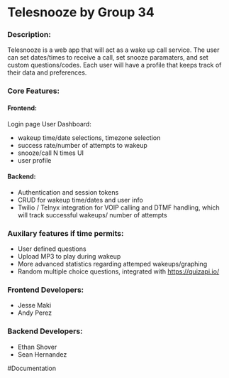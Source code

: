 # Telesnooze by Group 34

### Description:
Telesnooze is a web app that will act as a wake up call service. The user can set dates/times to receive a call, 
set snooze paramaters, and set custom questions/codes. Each user will have a profile that keeps track of their data
and preferences. 


### Core Features: 
  #### Frontend: 
  Login page
  User Dashboard: 
  - wakeup time/date selections, timezone selection
  - success rate/number of attempts to wakeup
  - snooze/call N times UI 
  - user profile

 
   #### Backend: 
   - Authentication and session tokens
   - CRUD for wakeup time/dates and user info
   - Twilio / Telnyx integration for VOIP calling and DTMF handling, 
      which will track successful wakeups/ number of attempts
 
### Auxilary features if time permits: 
  - User defined questions 
  - Upload MP3 to play during wakeup
  - More advanced statistics regarding attemped wakeups/graphing
  - Random multiple choice questions, integrated with https://quizapi.io/


### Frontend Developers: 
- Jesse Maki 
- Andy Perez

### Backend Developers: 
- Ethan Shover
- Sean Hernandez


#Documentation
